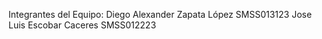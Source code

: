 Integrantes del Equipo:
Diego Alexander Zapata López SMSS013123
Jose Luis Escobar Caceres SMSS012223
